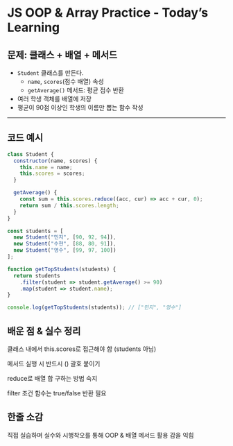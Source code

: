 # JS OOP & Array Practice - Today’s Learning

##  문제: 클래스 + 배열 + 메서드

- `Student` 클래스를 만든다.
  - `name`, `scores`(점수 배열) 속성
  - `getAverage()` 메서드: 평균 점수 반환
- 여러 학생 객체를 배열에 저장
- 평균이 90점 이상인 학생의 이름만 뽑는 함수 작성

---

##  코드 예시

```js
class Student {
  constructor(name, scores) {
    this.name = name;
    this.scores = scores;
  }

  getAverage() {
    const sum = this.scores.reduce((acc, cur) => acc + cur, 0);
    return sum / this.scores.length;
  }
}

const students = [
  new Student("민지", [90, 92, 94]),
  new Student("수현", [88, 80, 91]),
  new Student("영수", [99, 97, 100])
];

function getTopStudents(students) {
  return students
    .filter(student => student.getAverage() >= 90)
    .map(student => student.name);
}

console.log(getTopStudents(students)); // ["민지", "영수"]

```
##  배운 점 & 실수 정리
클래스 내에서 this.scores로 접근해야 함 (students 아님)

메서드 실행 시 반드시 () 괄호 붙이기

reduce로 배열 합 구하는 방법 숙지

filter 조건 함수는 true/false 반환 필요

## 한줄 소감
직접 실습하며 실수와 시행착오를 통해 OOP & 배열 메서드 활용 감을 익힘